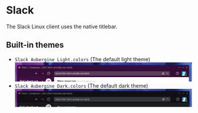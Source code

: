 # Slack

The Slack Linux client uses the native titlebar.

## Built-in themes

- `Slack Aubergine Light.colors` (The default light theme)
  ![](aubergine%20light.png)
- `Slack Aubergine Dark.colors` (The default dark theme)
  ![](aubergine%20dark.png)
